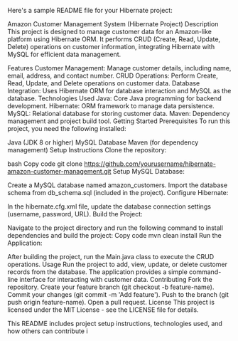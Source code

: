 
Here's a sample README file for your Hibernate project:

Amazon Customer Management System (Hibernate Project)
Description
This project is designed to manage customer data for an Amazon-like platform using Hibernate ORM. It performs CRUD (Create, Read, Update, Delete) operations on customer information, integrating Hibernate with MySQL for efficient data management.

Features
Customer Management: Manage customer details, including name, email, address, and contact number.
CRUD Operations: Perform Create, Read, Update, and Delete operations on customer data.
Database Integration: Uses Hibernate ORM for database interaction and MySQL as the database.
Technologies Used
Java: Core Java programming for backend development.
Hibernate: ORM framework to manage data persistence.
MySQL: Relational database for storing customer data.
Maven: Dependency management and project build tool.
Getting Started
Prerequisites
To run this project, you need the following installed:

Java (JDK 8 or higher)
MySQL Database
Maven (for dependency management)
Setup Instructions
Clone the repository:

bash
Copy code
git clone https://github.com/yourusername/hibernate-amazon-customer-management.git
Setup MySQL Database:

Create a MySQL database named amazon_customers.
Import the database schema from db_schema.sql (included in the project).
Configure Hibernate:

In the hibernate.cfg.xml file, update the database connection settings (username, password, URL).
Build the Project:

Navigate to the project directory and run the following command to install dependencies and build the project:
Copy code
mvn clean install
Run the Application:

After building the project, run the Main.java class to execute the CRUD operations.
Usage
Run the project to add, view, update, or delete customer records from the database.
The application provides a simple command-line interface for interacting with customer data.
Contributing
Fork the repository.
Create your feature branch (git checkout -b feature-name).
Commit your changes (git commit -m 'Add feature').
Push to the branch (git push origin feature-name).
Open a pull request.
License
This project is licensed under the MIT License - see the LICENSE file for details.

This README includes project setup instructions, technologies used, and how others can contribute i
